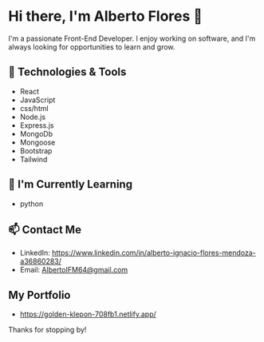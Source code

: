 # Hi there, I'm Alberto Flores 👋

I'm a passionate Front-End Developer. I enjoy working on software, and I'm always looking for opportunities to learn and grow.

## 🔧 Technologies & Tools

- React
- JavaScript
- css/html
- Node.js
- Express.js
- MongoDb
- Mongoose
- Bootstrap
- Tailwind

## 🌱 I'm Currently Learning
- python



## 📫 Contact Me

- LinkedIn: https://www.linkedin.com/in/alberto-ignacio-flores-mendoza-a36860283/
- Email: AlbertoIFM64@gmail.com

## My Portfolio
- https://golden-klepon-708fb1.netlify.app/



Thanks for stopping by!

